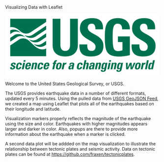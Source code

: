 Visualizing Data with Leaflet

![1-Logo](Images/1-Logo.png)

Welcome to the United States Geological Survey, or USGS.

The USGS provides earthquake data in a number of different formats, updated every 5 minutes. Using the pulled data from [USGS GeoJSON Feed](http://earthquake.usgs.gov/earthquakes/feed/v1.0/geojson.php), we created a map using Leaflet that plots all of the earthquakes based on their longitude and latitude.

Visualization markers properly reflects the magnitude of the earthquake using the size and color. Earthquakes with higher magnitudes appears larger and darker in color. Also, popups are there to provide more information about the earthquake when a marker is clicked.

A second data plot will be addded on the map visualization to illustrate the relationship between tectonic plates and seismic activity. Data on tectonic plates can be found at <https://github.com/fraxen/tectonicplates>.


